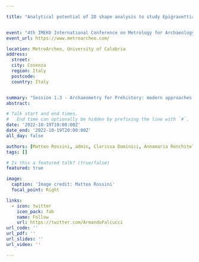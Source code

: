 ```yaml
---

title: "Analytical potential of 2D shape analysis to study Epigravettian lithic assemblages"


event: "4th IMEKO International Conference on Metrology for Archaeology and Cultural Heritage"
event_url: https://www.metroarcheo.com/

location: MetroArcheo, University of Calabria
address:
  street:
  city: Cosenza
  region: Italy
  postcode:
  country: Italy


summary: "Session 1.3 - Archaeometry for Prehistory: modern approaches and new techniques for the evaluation, characterisation and conservation of archaeological remains"
abstract:

# Talk start and end times.
#   End time can optionally be hidden by prefixing the line with `#`.
date: '2022-10-19T10:00:00Z'
date_end: '2022-10-19T20:00:00Z'
all_day: false

authors: [Matteo Rossini, admin, Clarissa Dominici, Annamaria Ronchitelli, Antonin Tomasso, Francesco Boschin]
tags: []

# Is this a featured talk? (true/false)
featured: true

image:
  caption: 'Image credit: Matteo Rossini'
  focal_point: Right

links:
  - icon: twitter
    icon_pack: fab
    name: Follow
    url: https://twitter.com/ArmandoFalcucci
url_code: ''
url_pdf: ''
url_slides: ''
url_video: ''

---
```


